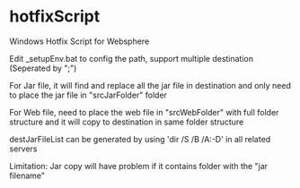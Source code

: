# hotfixScript
Windows Hotfix Script for Websphere

Edit _setupEnv.bat to config the path, support multiple destination (Seperated by ";")

For Jar file, it will find and replace all the jar file in destination and only need to place the jar file in "srcJarFolder" folder
  
For Web file, need to place the web file in "srcWebFolder" with full folder structure and it will copy to destination in same folder structure

destJarFileList can be generated by using 'dir /S /B /A:-D' in all related servers 

Limitation: Jar copy will have problem if it contains folder with the "jar filename"